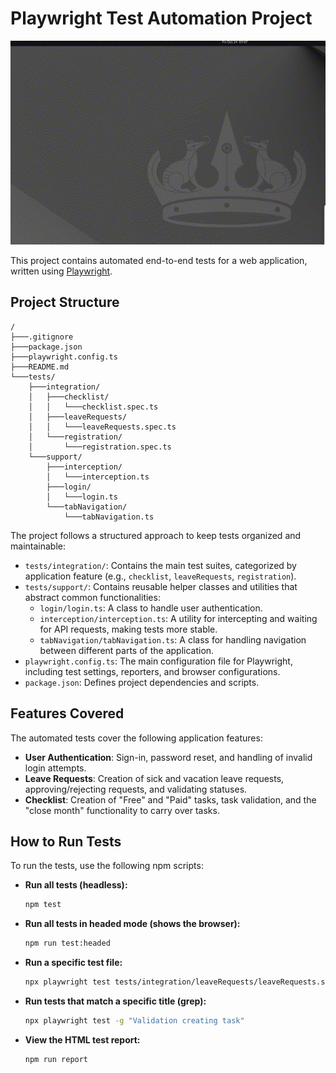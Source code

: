 # Playwright Test Automation Project

![Test Run Demo](media/demo.gif)

This project contains automated end-to-end tests for a web application, written using [Playwright](https://playwright.dev/).

## Project Structure

```
/
├───.gitignore
├───package.json
├───playwright.config.ts
├───README.md
└───tests/
    ├───integration/
    │   ├───checklist/
    │   │   └───checklist.spec.ts
    │   ├───leaveRequests/
    │   │   └───leaveRequests.spec.ts
    │   └───registration/
    │       └───registration.spec.ts
    └───support/
        ├───interception/
        │   └───interception.ts
        ├───login/
        │   └───login.ts
        └───tabNavigation/
            └───tabNavigation.ts
```

The project follows a structured approach to keep tests organized and maintainable:

- `tests/integration/`: Contains the main test suites, categorized by application feature (e.g., `checklist`, `leaveRequests`, `registration`).
- `tests/support/`: Contains reusable helper classes and utilities that abstract common functionalities:
    - `login/login.ts`: A class to handle user authentication.
    - `interception/interception.ts`: A utility for intercepting and waiting for API requests, making tests more stable.
    - `tabNavigation/tabNavigation.ts`: A class for handling navigation between different parts of the application.
- `playwright.config.ts`: The main configuration file for Playwright, including test settings, reporters, and browser configurations.
- `package.json`: Defines project dependencies and scripts.

## Features Covered

The automated tests cover the following application features:
- **User Authentication**: Sign-in, password reset, and handling of invalid login attempts.
- **Leave Requests**: Creation of sick and vacation leave requests, approving/rejecting requests, and validating statuses.
- **Checklist**: Creation of "Free" and "Paid" tasks, task validation, and the "close month" functionality to carry over tasks.

## How to Run Tests

To run the tests, use the following npm scripts:

- **Run all tests (headless):**
  ```bash
  npm test
  ```

- **Run all tests in headed mode (shows the browser):**
  ```bash
  npm run test:headed
  ```

- **Run a specific test file:**
  ```bash
  npx playwright test tests/integration/leaveRequests/leaveRequests.spec.ts
  ```

- **Run tests that match a specific title (grep):**
  ```bash
  npx playwright test -g "Validation creating task"
  ```

- **View the HTML test report:**
  ```bash
  npm run report
  ```